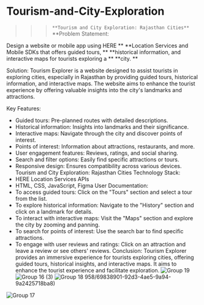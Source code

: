 ﻿# Tourism-and-City-Exploration
 > > > ``**Tourism and City Exploration: Rajasthan Cities**`` 
**Problem Statement:

 Design a website or mobile app using HERE **
**Location Services and Mobile SDKs that offers guided tours, **
**historical information, and interactive maps for tourists exploring a **
**city. **

Solution:
Tourism Explorer is a website designed to assist tourists in exploring 
cities, especially in Rajasthan by providing guided tours, historical 
information, and interactive maps. The website aims to enhance the 
tourist experience by offering valuable insights into the city's 
landmarks and attractions.

Key Features:
- Guided tours: Pre-planned routes with detailed descriptions.
- Historical information: Insights into landmarks and their 
significance.
- Interactive maps: Navigate through the city and discover points of 
interest.
- Points of interest: Information about attractions, restaurants, and 
more.
- User engagement features: Reviews, ratings, and social sharing.
- Search and filter options: Easily find specific attractions or tours.
- Responsive design: Ensures compatibility across various devices.
Tourism and City Exploration: Rajasthan Cities 
Technology Stack:
- HERE Location Services APIs
- HTML, CSS, JavaScript, Figma 
User Documentation:
- To access guided tours: Click on the "Tours" section and select a 
tour from the list.
- To explore historical information: Navigate to the "History" section 
and click on a landmark for details.
- To interact with interactive maps: Visit the "Maps" section and 
explore the city by zooming and panning.
- To search for points of interest: Use the search bar to find specific 
attractions.
- To engage with user reviews and ratings: Click on an attraction and 
leave a review or see others' reviews.
Conclusion:
Tourism Explorer provides an immersive experience for tourists 
exploring cities, offering guided tours, historical insights, and 
interactive maps. It aims to enhance the tourist experience and 
facilitate exploration.
![Group 19](https://github.com/Rakshachauhan-10/Tourism-and-City-Exploration/assets/108562958/d442a074-7352-4d62-b515-dc53c61424b7)
![Group 16 (3)](https://github.com/Rakshachauhan-10/Tourism-and-City-Exploration/assets/108562958/d3ca8f9b-eecf-4351-8d6c-cfe1e1656183)
![Group 18](https://github.com/Rakshachauhan-10/Tourism-and-City-Exploration/assets/108562958/cf537e44-c61a-4cad-87d1-f99695838dba)
958/69838901-92d3-4ae5-9a94-9a2425718ba8)

![Group 17](https://github.com/Rakshachauhan-10/Tourism-and-City-Exploration/assets/108562958/ea83fbe6-bb11-47a5-be94-66bab05f01bd)
